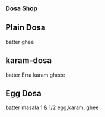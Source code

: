 ### Dosa Shop

## Plain Dosa
batter
ghee

## karam-dosa
batter
Erra karam
gheee

## Egg Dosa
batter
masala
1 & 1/2 egg,karam, ghee


